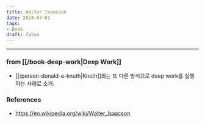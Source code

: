 ```yaml
---
title: Walter Issacson
date: 2024-07-01
tags:
- Book
draft: false
---
```





---
### from [[/book-deep-work|Deep Work]]
- [[/person-donald-e-knuth|Knuth]]와는 또 다른 방식으로 deep work를 실행하는 사례로 소개.



### References
- https://en.wikipedia.org/wiki/Walter_Isaacson